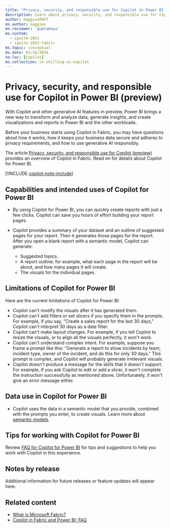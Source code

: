 ```yaml
---
title: "Privacy, security, and responsible use for Copilot in Power BI (preview)"
description: Learn about privacy, security, and responsible use for Copilot for Power BI in Microsoft Fabric.
author: maggiesMSFT
ms.author: maggies
ms.reviewer: 'guptamaya'
ms.custom:
  - ignite-2023
  - ignite-2023-fabric
ms.topic: conceptual
ms.date: 01/16/2024
no-loc: [Copilot]
ms.collection: ce-skilling-ai-copilot
---
```


# Privacy, security, and responsible use for Copilot in Power BI (preview)

With Copilot and other generative AI features in preview, Power BI brings a new way to transform and analyze data, generate insights, and create visualizations and reports in Power BI and the other workloads.

Before your business starts using Copilot in Fabric, you may have questions about how it works, how it keeps your business data secure and adheres to privacy requirements, and how to use generative AI responsibly.

The article [Privacy, security, and responsible use for Copilot (preview)](copilot-privacy-security.md) provides an overview of Copilot in Fabric. Read on for details about Copilot for Power BI.

[!INCLUDE [copilot-note-include](../includes/copilot-note-include.md)]

## Capabilities and intended uses of Copilot for Power BI

- By using Copilot for Power BI, you can quickly create reports with just a few clicks. Copilot can save you hours of effort building your report pages.
- Copilot provides a summary of your dataset and an outline of suggested pages for your report. Then it generates those pages for the report. After you open a blank report with a semantic model, Copilot can generate:

  - Suggested topics.
  - A report outline: for example, what each page in the report will be about, and how many pages it will create.
  - The visuals for the individual pages.

## Limitations of Copilot for Power BI

Here are the current limitations of Copilot for Power BI:

- Copilot can't modify the visuals after it has generated them.
- Copilot can't add filters or set slicers if you specify them in the prompts. For example, if you say, "Create a sales report for the last 30 days," Copilot can't interpret 30 days as a date filter.
- Copilot can't make layout changes. For example, if you tell Copilot to resize the visuals, or to align all the visuals perfectly, it won't work.
- Copilot can't understand complex intent. For example, suppose you frame a prompt like this: "Generate a report to show incidents by team, incident type, owner of the incident, and do this for only 30 days." This prompt is complex, and Copilot will probably generate irrelevant visuals.
- Copilot doesn't produce a message for the skills that it doesn't support. For example, if you ask Copilot to edit or add a slicer, it won't complete the instruction successfully as mentioned above. Unfortunately, it won't give an error message either.

## Data use in Copilot for Power BI

- Copilot uses the data in a semantic model that you provide, combined with the prompts you enter, to create visuals. Learn more about [semantic models](/power-bi/connect-data/service-datasets-understand).

## Tips for working with Copilot for Power BI

Review [FAQ for Copilot for Power BI](copilot-faq-fabric.yml) for tips and suggestions to help you work with Copilot in this experience.

## Notes by release

Additional information for future releases or feature updates will appear here.

## Related content

- [What is Microsoft Fabric?](microsoft-fabric-overview.md)
- [Copilot in Fabric and Power BI: FAQ](copilot-faq-fabric.yml)
